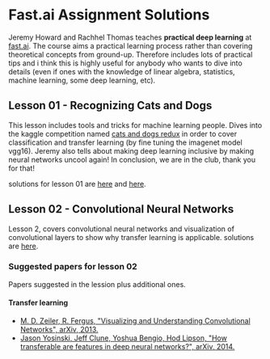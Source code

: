 # Fast.ai Assignment Solutions

Jeremy Howard and Rachhel Thomas teaches **practical deep learning** at [fast.ai](http://course.fast.ai/). The course aims a practical learning process rather than covering theoretical concepts from ground-up. Therefore includes lots of practical tips and i think this is highly useful for anybody who wants to dive into details (even if ones with the knowledge of linear algebra, statistics, machine learning, some deep learning, etc).

## Lesson 01 - Recognizing Cats and Dogs

This lesson includes tools and tricks for machine learning people. Dives into the kaggle competition named [cats and dogs redux](https://www.kaggle.com/c/dogs-vs-cats-redux-kernels-edition) in order to cover classification and transfer learning (by fine tuning the imagenet model vgg16). Jeremy also tells about making deep learning inclusive by making neural networks uncool again! In conclusion, we are in the club, thank you for that!

solutions for lesson 01 are [here](./assignment-lesson-01.ipynb) and [here](./assignment-lesson-01-v02.ipynb).

## Lesson 02 - Convolutional Neural Networks

Lesson 2, covers convolutional neural networks and visualization of convolutional layers to show why transfer learning is applicable. solutions are [here](./assignment-lesson-02.ipynb).

### Suggested papers for lesson 02

Papers suggested in the lession plus additional ones.

#### Transfer learning

* [M. D. Zeiler, R. Fergus, "Visualizing and Understanding Convolutional Networks", arXiv, 2013.](https://arxiv.org/abs/1311.2901)
* [Jason Yosinski, Jeff Clune, Yoshua Bengio, Hod Lipson, "How transferable are features in deep neural networks?", arXiv, 2014.](https://arxiv.org/abs/1411.1792)
